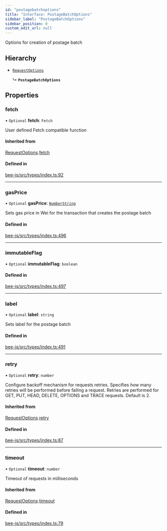 ```yaml
---
id: "postagebatchoptions"
title: "Interface: PostageBatchOptions"
sidebar_label: "PostageBatchOptions"
sidebar_position: 0
custom_edit_url: null
---
```


Options for creation of postage batch

## Hierarchy

- [`RequestOptions`](requestoptions.md)

  ↳ **`PostageBatchOptions`**

## Properties

### fetch

• `Optional` **fetch**: `Fetch`

User defined Fetch compatible function

#### Inherited from

[RequestOptions](requestoptions.md).[fetch](requestoptions.md#fetch)

#### Defined in

[bee-js/src/types/index.ts:92](https://github.com/ethersphere/bee-js/blob/5b112bf/src/types/index.ts#L92)

___

### gasPrice

• `Optional` **gasPrice**: [`NumberString`](../types/numberstring.md)

Sets gas price in Wei for the transaction that creates the postage batch

#### Defined in

[bee-js/src/types/index.ts:496](https://github.com/ethersphere/bee-js/blob/5b112bf/src/types/index.ts#L496)

___

### immutableFlag

• `Optional` **immutableFlag**: `boolean`

#### Defined in

[bee-js/src/types/index.ts:497](https://github.com/ethersphere/bee-js/blob/5b112bf/src/types/index.ts#L497)

___

### label

• `Optional` **label**: `string`

Sets label for the postage batch

#### Defined in

[bee-js/src/types/index.ts:491](https://github.com/ethersphere/bee-js/blob/5b112bf/src/types/index.ts#L491)

___

### retry

• `Optional` **retry**: `number`

Configure backoff mechanism for requests retries.
Specifies how many retries will be performed before failing a request.
Retries are performed for GET, PUT, HEAD, DELETE, OPTIONS and TRACE requests.
Default is 2.

#### Inherited from

[RequestOptions](requestoptions.md).[retry](requestoptions.md#retry)

#### Defined in

[bee-js/src/types/index.ts:87](https://github.com/ethersphere/bee-js/blob/5b112bf/src/types/index.ts#L87)

___

### timeout

• `Optional` **timeout**: `number`

Timeout of requests in milliseconds

#### Inherited from

[RequestOptions](requestoptions.md).[timeout](requestoptions.md#timeout)

#### Defined in

[bee-js/src/types/index.ts:79](https://github.com/ethersphere/bee-js/blob/5b112bf/src/types/index.ts#L79)
